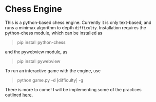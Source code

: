 # Chess Engine

This is a python-based chess engine. Currently it is only text-based, and runs a minimax algorithm to depth `difficulty`.
Installation requires the python-chess module, which can be installed as
>pip install python-chess

and the pywebview module, as
>pip install pywebview

To run an interactive game with the engine, use 
>python game.py -d [difficulty] -g

There is more to come! I will be implementing some of the practices outlined <a href=http://www.frayn.net/beowulf/theory.html#transposition>here</a>.
